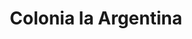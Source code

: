 ---
title: Colonia la Argentina
url: /colonia-la-argentina/
latitude: -31.073
longitude: -58.027
---